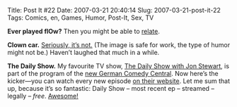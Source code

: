 Title: Post It #22
Date: 2007-03-21 20:40:14
Slug: 2007-03-21-post-it-22
Tags: Comics, en, Games, Humor, Post-It, Sex, TV


**Ever played flOw?** Then you might be able to [relate][1].

**Clown car.** [Seriously, it’s not.][2] (The image is safe for work, the type of humor might not be.) Haven’t laughed that much in a while.

**The Daily Show.** My favourite TV show, [The Daily Show with Jon Stewart][3], is part of the program of the [new German Comedy Central][4]. Now here’s the kicker—you can watch every new episode [on their website][5]. Let me sum that up, because it’s so fantastic: Daily Show – most recent ep – streamed – legally – _free_. [Awesome!][5]

   [1]: http://www.penny-arcade.com/comic/2007/03/12
   [2]: http://www.flickr.com/photos/dulamae/175866636/
   [3]: http://en.wikipedia.org/wiki/The_Daily_Show_with_Jon_Stewart
   [4]: http://www.comedycentral.de/
   [5]: http://www.comedycentral.de/Shows/Detail/id/204372/name/The%2BDaily%2BShow%2Bwith%2BJon%2BStewart
